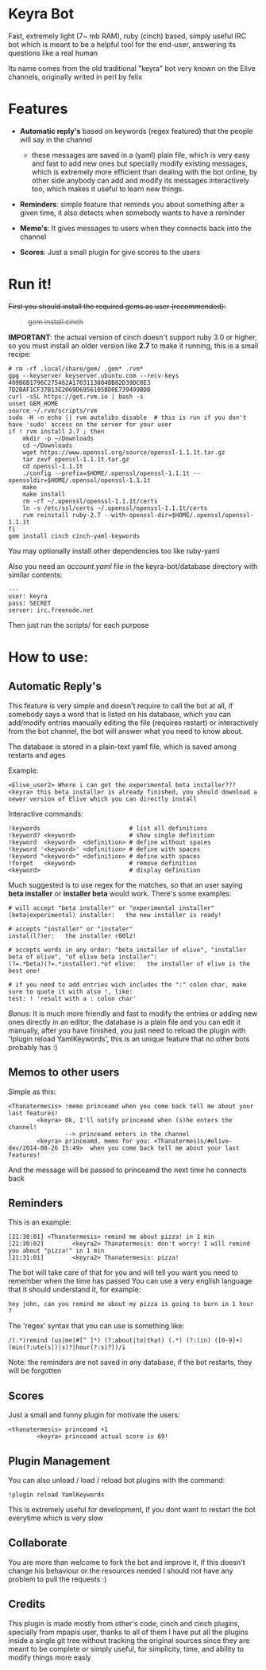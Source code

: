 Keyra Bot
=========

Fast, extremely light (7~ mb RAM), ruby (cinch) based, simply useful IRC bot which is meant to be a helpful tool for the end-user, answering its questions like a real human 

Its name comes from the old traditional "keyra" bot very known on the Elive channels, originally writed in perl by felix

Features
========

- **Automatic reply's** based on keywords (regex featured) that the people will say in the channel
  - these messages are saved in a (yaml) plain file, which is very easy and fast to add new ones but specially modify existing messages, which is extremely more efficient than dealing with the bot online, by other side anybody can add and modify its messages interactively too, which makes it useful to learn new things.

- **Reminders**: simple feature that reminds you about something after a given time, it also detects when somebody wants to have a reminder

- **Memo's**: It gives messages to users when they connects back into the channel

- **Scores**: Just a small plugin for give scores to the users



Run it!
=======

~~First you should install the required gems as user (recommended):~~
> ~~gem install cinch~~
    

**IMPORTANT**:  the actual version of cinch doesn't support ruby 3.0 or higher, so you must install an older version like **2.7** to make it running, this is a small recipe:
```
# rm -rf .local/share/gem/ .gem* .rvm*
gpg --keyserver keyserver.ubuntu.com --recv-keys 409B6B1796C275462A1703113804BB82D39DC0E3 7D2BAF1CF37B13E2069D6956105BD0E739499BDB
curl -sSL https://get.rvm.io | bash -s
unset GEM_HOME
source ~/.rvm/scripts/rvm
sudo -H -n echo || rvm autolibs disable  # this is run if you don't have 'sudo' access on the server for your user
if ! rvm install 2.7 ; then
    mkdir -p ~/Downloads
    cd ~/Downloads
    wget https://www.openssl.org/source/openssl-1.1.1t.tar.gz
    tar zxvf openssl-1.1.1t.tar.gz
    cd openssl-1.1.1t
    ./config --prefix=$HOME/.openssl/openssl-1.1.1t --openssldir=$HOME/.openssl/openssl-1.1.1t
    make
    make install
    rm -rf ~/.openssl/openssl-1.1.1t/certs
    ln -s /etc/ssl/certs ~/.openssl/openssl-1.1.1t/certs
    rvm reinstall ruby-2.7 --with-openssl-dir=$HOME/.openssl/openssl-1.1.1t
fi
gem install cinch cinch-yaml-keywords
```

You may optionally install other dependencies too like ruby-yaml

Also you need an *account.yaml* file in the keyra-bot/database directory with similar contents:

    ---
    user: keyra
    pass: SECRET
    server: irc.freenode.net

Then just run the scripts/ for each purpose


How to use:
===========


Automatic Reply's
-----------------
This feature is very simple and doesn't require to call the bot at all, if somebody says a word that is listed on his database, which you can add/modify entries manually editing the file (requires restart) or interactively from the bot channel, the bot will answer what you need to know about.

The database is stored in a plain-text yaml file, which is saved among restarts and ages

Example:

    <Elive_user2> Where i can get the experimental beta installer???
    <keyra> this beta installer is already finished, you should download a newer version of Elive which you can directly install

Interactive commands:

    !keywords                         # list all definitions
    !keyword? <keyword>               # show single definition
    !keyword  <keyword>  <definition> # define without spaces
    !keyword '<keyword>' <definition> # define with spaces
    !keyword "<keyword>" <definition> # define with spaces
    !forget   <keyword>               # remove definition
    <keyword>                         # display definition

Much suggested is to use regex for the matches, so that an user saying **beta installer** or **installer beta** would work. There's some examples:

    # will accept "beta installer" or "experimental installer"
    (beta|experimental) installer:   the new installer is ready!

    # accepts "installer" or "instaler"
    instal(l?)er:   the installer r00lz!

    # accepts words in any order: "beta installer of elive", "installer beta of elive", "of elive beta installer":
    (?=.*beta)(?=.*installer).*of elive:   the installer of elive is the best one!

    # if you need to add entries wich includes the ":" colon char, make sure to quote it with also !, like:
    test: ! 'result with a : colon char'

*Bonus*: It is much more friendly and fast to modify the entries or adding new ones directly in an editor, the database is a plain file and you can edit it manually, after you have finished, you just need to reload the plugin with '!plugin reload YamlKeywords', this is an unique feature that no other bots probably has :)


Memos to other users
--------------------
Simple as this:

    <Thanatermesis> !memo princeamd when you come back tell me about your last features!
            <keyra> Ok, I'll notify princeamd when (s)he enters the channel!
                    --> princeamd enters in the channel
            <keyra> princeamd, memo for you: <Thanatermesis/#elive-dev/2014-08-26 15:49>  when you come back tell me about your last features!


And the message will be passed to princeamd the next time he connects back

Reminders
---------
This is an example:

    [21:30:01] <Thanatermesis> remind me about pizza! in 1 min
    [21:30:02]        <keyra2> Thanatermesis: don't worry! I will remind you about "pizza!" in 1 min
    [21:31:01]        <keyra2> Thanatermesis: pizza!

The bot will take care of that for you and will tell you want you need to remember when the time has passed
You can use a very english language that it should understand it, for example:

    hey john, can you remind me about my pizza is going to burn in 1 hour ?

The 'regex' syntax that you can use is something like:

    /(.*)remind (us|me|#[^ ]*) (?:about|to|that) (.*) (?:(in) ([0-9]+) (min(?:ute(s|)|s)?|hour(?:s)?))/i

Note: the reminders are not saved in any database, if the bot restarts, they will be forgotten

Scores
------
Just a small and funny plugin for motivate the users:

    <thanatermesis> princeamd +1
            <keyra> princeamd actual score is 69!

Plugin Management
-----------------
You can also unload / load / reload bot plugins with the command:

    !plugin reload YamlKeywords

This is extremely useful for development, if you dont want to restart the bot everytime which is very slow


Collaborate
-----------
You are more than welcome to fork the bot and improve it, if this doesn't change his behaviour or the resources needed I should not have any problem to pull the requests :)

Credits
-------
This plugin is made mostly from other's code, cinch and cinch plugins, specially from mpapis user, thanks to all of them
I have put all the plugins inside a single git tree without tracking the original sources since they are meant to be complete or simply useful, for simplicity, time, and ability to modify things more easly
